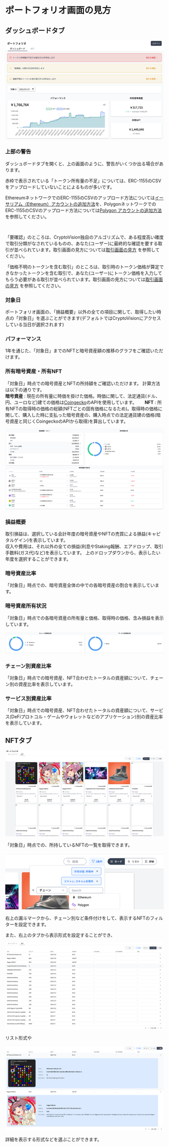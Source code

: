 # ポートフォリオ画面の見方

## ダッシュボードタブ

![](../../assets/img/portfolio-ja-1.png)

### 上部の警告

ダッシュボードタブを開くと、上の画面のように、警告がいくつか出る場合があります。

赤枠で表示されている「トークン所有量の不足」については、ERC-1155のCSVをアップロードしていないことによるものが多いです。

EthereumネットワークでのERC-1155のCSVのアップロード方法については[イーサリアム（Ethereum）アカウントの追加方法](./account-chain-ethereum.md)を、PolygonネットワークでのERC-1155のCSVのアップロード方法については[Polygon アカウントの追加方法](./account-chain-polygon.md)を参照してください。

<br />

「要確認」のところは、CryptoVision独自のアルゴリズムで、ある程度高い確度で取引分類がなされているものの、あなた(ユーザー)に最終的な確認を要する取引が並べられています。取引画面の見方については[取引画面の見方](./transaction-window.md) を参照してください。

「価格不明のトークンを含む取引」のところは、取引時のトークン価格が算定できなかったトークンを含む取引で、あなた(ユーザー)にトークン価格を入力してもらう必要がある取引が並べられています。取引画面の見方については[取引画面の見方](./transaction-window.md) を参照してください。


### 対象日

ポートフォリオ画面の、「損益概要」以外の全ての項目に関して、取得したい時点の「対象日」を選ぶことができます(デフォルトではCryptoVisionにアクセスしている当日が選択されます)


### パフォーマンス

1年を通じた、「対象日」までのNFTと暗号資産額の推移のグラフをご確認いただけます。

### 所有暗号資産・所有NFT

「対象日」時点での暗号資産とNFTの所持額をご確認いただけます。
計算方法は以下の通りです。  
**暗号資産** : 現在の所有量に時価を掛けた価格。時価に関して、法定通貨(ドル、円、ユーロなど)建ての価格は[Coingecko](https://www.coingecko.com/)のAPIを使用しています。　　
**NFT** : 所有NFTの取得時の価格の総額(NFTごとの固有価格になるため)。取得時の価格に関して、購入した時に支払った暗号資産の、購入時点での法定通貨建の価格(暗号資産と同じくCoingeckoのAPIから取得)を算出しています。

![](../../assets/img/portfolio-ja-2.png)

### 損益概要

取引損益は、選択している会計年度の暗号資産やNFTの売買による損益(キャピタルゲイン)を表示しています。 <br />
収入や費用は、それ以外の全ての損益(利息やStaking報酬、エアドロップ、取引手数料(ガス代)など)を表示しています。
上のドロップダウンから、表示したい年度を選択することができます。

### 暗号資産比率
「対象日」時点での、暗号資産全体の中での各暗号資産の割合を表示しています。

### 暗号資産所有状況
「対象日」時点での各暗号資産の所有量と価格、取得時の価格、含み損益を表示しています。

![](../../assets/img/portfolio-ja-3.png)

### チェーン別資産比率
「対象日」時点での暗号資産、NFT合わせたトータルの資産額について、チェーン別の資産比率を表示しています。

### サービス別資産比率

「対象日」時点での暗号資産、NFT合わせたトータルの資産額について、サービス(DeFiプロトコル・ゲームやウォレットなどのアプリケーション)別の資産比率を表示しています。

## NFTタブ

![](../../assets/img/portfolio-ja-4.png)

「対象日」時点での、所持しているNFTの一覧を取得できます。

![](../../assets/img/portfolio-ja-5.png)

右上の漏斗マークから、チェーン別など条件付けをして、表示するNFTのフィルターを設定できます。

また、右上のタブから表示形式を設定することができ、

![](../../assets/img/portfolio-ja-6.png)

リスト形式や

![](../../assets/img/portfolio-ja-7.png)

詳細を表示する形式などを選ぶことができます。







